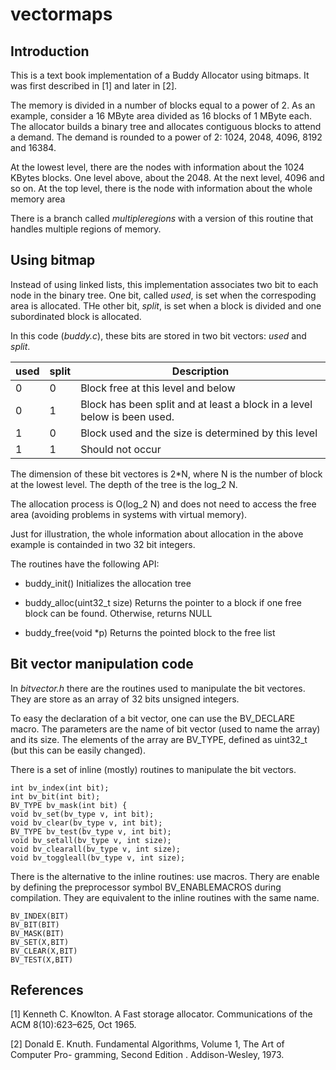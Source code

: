 vectormaps
=============================

## Introduction

This is a text book implementation of a Buddy Allocator using bitmaps. It was first described in [1] and later in [2].

The memory is divided in a number of blocks equal to a power of 2.
As an example, consider a 16 MByte area divided as 16 blocks of 1 MByte each.
The allocator builds a binary tree and allocates contiguous blocks to attend a demand. The demand is rounded to a power of 2: 1024, 2048, 4096, 8192 and 16384.

At the lowest level, there are the nodes with information about the 1024 KBytes blocks. One level above, about the 2048. At the next level, 4096 and so on. At the top level, there is the node with information about the whole memory area

There is a branch called *multipleregions* with a version of this routine that handles multiple regions of memory.

## Using bitmap

Instead of using linked lists, this implementation associates two bit to each node in the binary tree. One bit, called *used*, is set when the correspoding area is allocated. THe other bit, *split*, is set when a block is divided and one subordinated block is allocated.

In this code (*buddy.c*), these bits are stored in two bit vectors: *used* and *split*.

used | split | Description
-----|-------|-------------
  0  |   0   |  Block free at this level and below
  0  |   1   |  Block has been split and at least a block in a level below is been used.
  1  |   0   |  Block used and the size is determined by this level
  1  |   1   |  Should not occur 

The dimension of these bit vectores is 2*N, where N is the number of block at the lowest level.  The depth of the tree is the log_2 N.

The allocation process is O(log_2 N) and does not need to access the free area (avoiding problems in systems with virtual memory).

Just for illustration, the whole information about allocation in the above example is containded in two 32 bit integers.

The routines have the following API:

* buddy_init()
  Initializes the allocation tree

* buddy_alloc(uint32_t size)
  Returns the pointer to a block if one free block can be found. Otherwise, 
  returns NULL

* buddy_free(void *p)
  Returns the pointed block to the free list



## Bit vector manipulation code

In *bitvector.h* there are the routines used to manipulate the bit vectores. They are store as an array of 32 bits unsigned integers.

To easy the declaration of a bit vector, one can use the BV_DECLARE macro. The parameters are the name of bit vector (used to name the array) and its size. The elements of the array are BV_TYPE, defined as uint32_t (but this can be easily changed).

There is a set of inline (mostly) routines to manipulate the bit vectors.

    int bv_index(int bit);
    int bv_bit(int bit);
    BV_TYPE bv_mask(int bit) {
    void bv_set(bv_type v, int bit);
    void bv_clear(bv_type v, int bit);
    BV_TYPE bv_test(bv_type v, int bit);
    void bv_setall(bv_type v, int size);
    void bv_clearall(bv_type v, int size);
    void bv_toggleall(bv_type v, int size);

There is the alternative to the inline routines: use macros. Thery are enable by defining the preprocessor symbol BV_ENABLEMACROS during compilation. They are equivalent to the inline routines with the same name.

    BV_INDEX(BIT)
    BV_BIT(BIT)
    BV_MASK(BIT)
    BV_SET(X,BIT)
    BV_CLEAR(X,BIT)
    BV_TEST(X,BIT)

## References

[1]	Kenneth C. Knowlton. A Fast storage allocator. Communications of the ACM 8(10):623–625, Oct 1965.

[2] Donald E. Knuth. Fundamental Algorithms, Volume 1, The Art of Computer Pro-
gramming, Second Edition . Addison-Wesley, 1973.
